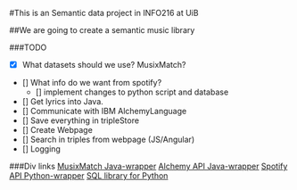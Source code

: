 #This is an Semantic data project in INFO216 at UiB

##We are going to create a semantic music library

###TODO

- [x] What datasets should we use? MusixMatch? 
- [] What info do we want from spotify?
    - [] implement changes to python script and database
- [] Get lyrics into Java.
- [] Communicate with IBM AlchemyLanguage
- [] Save everything in tripleStore
- [] Create Webpage
- [] Search in triples from webpage (JS/Angular)
- [] Logging

###Div links
[MusixMatch Java-wrapper](https://github.com/sachin-handiekar/jMusixMatch)
[Alchemy API Java-wrapper](https://github.com/kennycason/alchemyapi_java/tree/8-mavenize-and-refactoring)
[Spotify API Python-wrapper](https://github.com/plamere/spotipy)
[SQL library for Python](https://github.com/PyMySQL/PyMySQL)

